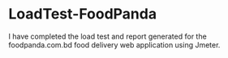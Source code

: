 # LoadTest-FoodPanda
I have completed the load test and report generated for the foodpanda.com.bd food delivery web application using Jmeter.
